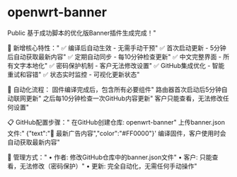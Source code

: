 # openwrt-banner
Public
 基于成功脚本的优化版Banner插件生成完成！"

🚀 新增核心特性："
✅ 编译后自动生效 - 无需手动干预"
✅ 首次启动更新 - 5分钟后自动获取最新内容"
✅ 定期自动同步 - 每10分钟检查更新"
✅ 中文完整界面 - 所有文字本地化"
✅ 密码保护机制 - 客户无法修改设置"
✅ GitHub集成优化 - 智能重试和容错"
✅ 状态实时监控 - 可视化更新状态"

🎯 自动化流程：
固件编译完成后，包含所有必要组件"
路由器首次启动后5分钟自动联网更新"
之后每10分钟检查一次GitHub内容更新"
客户只能查看，无法修改任何设置"

📋 GitHub配置步骤："
在GitHub创建仓库: openwrt-banner"
上传banner.json文件:"
{"text":"🎉 最新广告内容","color":"#FF0000"}'
编译固件，客户使用时会自动获取最新内容"

🔧 管理方式："
• 作者: 修改GitHub仓库中的banner.json文件"
• 客户: 只能查看，无法修改（密码保护）"
• 更新: 完全自动化，无需任何手动操作"
